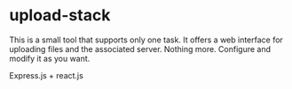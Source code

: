 # upload-stack
This is a small tool that supports only one task. It offers a web interface for uploading files and the associated server. Nothing more. Configure and modify it as you want.

Express.js + react.js
